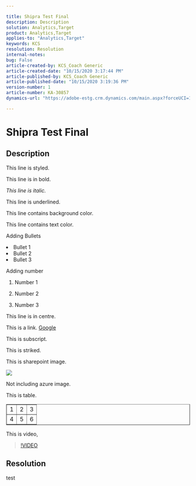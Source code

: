 ```yaml
---

title: Shipra Test Final  
description: Description  
solution: Analytics,Target  
product: Analytics,Target  
applies-to: "Analytics,Target"  
keywords: KCS  
resolution: Resolution  
internal-notes:   
bug: False  
article-created-by: KCS_Coach Generic  
article-created-date: "10/15/2020 3:17:44 PM"  
article-published-by: KCS_Coach Generic  
article-published-date: "10/15/2020 3:19:36 PM"  
version-number: 1  
article-number: KA-30857  
dynamics-url: "https://adobe-estg.crm.dynamics.com/main.aspx?forceUCI=1&pagetype=entityrecord&etn=knowledgearticle&id=bf6e108d-f90e-eb11-a813-000d3a35ed4e"

---
```


# Shipra Test Final

## Description

This line is styled.

This line is in bold.

*This line is italic.*

This line is underlined.

This line contains background color.

This line contains text color.

Adding Bullets



 <li>Bullet 1</li>
 <li>Bullet 2</li>
 <li>Bullet 3</li>




Adding number

1.  Number 1
 
2.  Number 2
 
3.  Number 3




This line is in centre.

This is a link. [Google](https://www.google.com/)

This is subscript.

This is striked.

This is sharepoint image.

![](https://adobe.sharepoint.com/sites/D365Attachments-Non-Prod/knowledgearticle/Shipra%20Test%20Final_BF6E108DF90EEB11A813000D3A35ED4E/image%20%285%29.png)

Not including azure image.

This is table.


<table border="1" cellpadding="1" cellspacing="0">
 <tbody>
  <tr>
   <td>1</td>
   <td>2</td>
   <td>3</td>
  </tr>
  <tr>
   <td>4</td>
   <td>5</td>
   <td>6</td>
  </tr>
 </tbody>
</table>



This is video,

>[!VIDEO](https://video.tv.adobe.com/v/18696?quality=9&learn=on)

## Resolution

test
